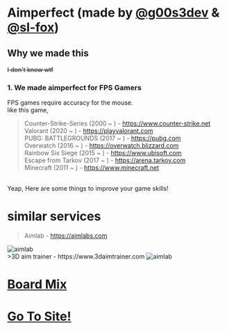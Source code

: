 # Aimperfect (made by <a href="https://github.com/g00s3dev">@g00s3dev</a> & <a href="https://github.com/sl-fox">@sl-fox</a>)
## Why we made this
~~I don't know wtf~~
### 1. We made aimperfect for FPS Gamers
FPS games require accuracy for the mouse.  
like this game,  
>Counter-Strike-Series (2000 ~ ) - https://www.counter-strike.net  
>Valorant (2020 ~ ) - https://playvalorant.com  
>PUBG: BATTLEGROUNDS (2017 ~ ) - https://pubg.com  
>Overwatch (2016 ~ ) - https://overwatch.blizzard.com  
>Rainbow Six Siege (2015 ~ ) - https://www.ubisoft.com  
>Escape from Tarkov (2017 ~ ) - https://arena.tarkov.com  
>Minecraft (2011 ~ ) - https://www.minecraft.net
<br>
Yeap, Here are some things to improve your game skills!

# similar services
>Aimlab - https://aimlabs.com  
<img src="https://images.sftcdn.net/images/t_app-cover-l,f_auto/p/cc6429cf-5327-4efd-8454-4266a3de823f/1168767427/aim-lab-e1.jpg" alt="aimlab">
<br>
>3D aim trainer - https://www.3daimtrainer.com
<img src="https://api.duniagames.co.id/api/content/upload/file/10767947051606210323.JPG" alt="aimlab">

# <a href="https://boardmix.com/app/editor/t4j8EOFnpAgQ4DCU5Kc2Nw?inviteCode=P5mz3y">Board Mix</a>
# <a href="https://aimperfect.github.io">Go To Site!</a>
